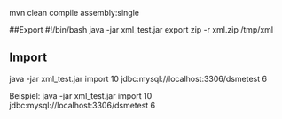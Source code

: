 mvn clean compile assembly:single

##Export
#!/bin/bash
java -jar xml_test.jar export
zip -r xml.zip /tmp/xml


## Import
java -jar xml_test.jar import 10 jdbc:mysql://localhost:3306/dsmetest 6


Beispiel:
java -jar xml_test.jar import 10 jdbc:mysql://localhost:3306/dsmetest 6

